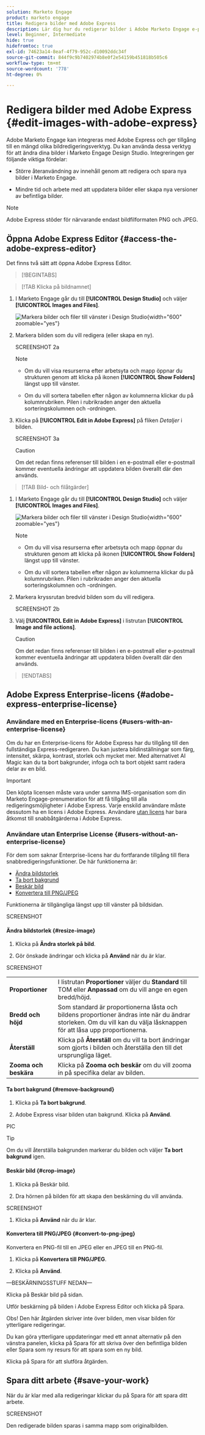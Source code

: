 ```yaml
---
solution: Marketo Engage
product: marketo engage
title: Redigera bilder med Adobe Express
description: Lär dig hur du redigerar bilder i Adobe Marketo Engage e-postredigerare med Adobe Express.
level: Beginner, Intermediate
hide: true
hidefromtoc: true
exl-id: 74623a14-8eaf-4f79-952c-d10092ddc34f
source-git-commit: 844f9c9b7402974b8e0f2e54159b451818b505c6
workflow-type: tm+mt
source-wordcount: '778'
ht-degree: 0%

---
```


# Redigera bilder med Adobe Express {#edit-images-with-adobe-express}

Adobe Marketo Engage kan integreras med Adobe Express och ger tillgång till en mängd olika bildredigeringsverktyg. Du kan använda dessa verktyg för att ändra dina bilder i Marketo Engage Design Studio. Integreringen ger följande viktiga fördelar:

* Större återanvändning av innehåll genom att redigera och spara nya bilder i Marketo Engage.

* Mindre tid och arbete med att uppdatera bilder eller skapa nya versioner av befintliga bilder.

>[!NOTE]
>
>Adobe Express stöder för närvarande endast bildfilformaten PNG och JPEG.

## Öppna Adobe Express Editor {#access-the-adobe-express-editor}

Det finns två sätt att öppna Adobe Express Editor.

>[!BEGINTABS]

>[!TAB Klicka på bildnamnet]

1. I Marketo Engage går du till **[!UICONTROL Design Studio]** och väljer **[!UICONTROL Images and Files]**.

   ![Markera bilder och filer till vänster i Design Studio](assets/edit-images-with-adobe-express-1a.png){width="600" zoomable="yes"}

1. Markera bilden som du vill redigera (eller skapa en ny).

   SCREENSHOT 2a

   >[!NOTE]
   >
   >* Om du vill visa resurserna efter arbetsyta och mapp öppnar du strukturen genom att klicka på ikonen **[!UICONTROL Show Folders]** längst upp till vänster.
   >
   >* Om du vill sortera tabellen efter någon av kolumnerna klickar du på kolumnrubriken. Pilen i rubrikraden anger den aktuella sorteringskolumnen och -ordningen.

1. Klicka på **[!UICONTROL Edit in Adobe Express]** på fliken _Detaljer_ i bilden.

   SCREENSHOT 3a

   >[!CAUTION]
   >
   >Om det redan finns referenser till bilden i en e-postmall eller e-postmall kommer eventuella ändringar att uppdatera bilden överallt där den används.

>[!TAB Bild- och filåtgärder]

1. I Marketo Engage går du till **[!UICONTROL Design Studio]** och väljer **[!UICONTROL Images and Files]**.

   ![Markera bilder och filer till vänster i Design Studio](assets/edit-images-with-adobe-express-1b.png){width="600" zoomable="yes"}

   >[!NOTE]
   >
   >* Om du vill visa resurserna efter arbetsyta och mapp öppnar du strukturen genom att klicka på ikonen **[!UICONTROL Show Folders]** längst upp till vänster.
   >
   >* Om du vill sortera tabellen efter någon av kolumnerna klickar du på kolumnrubriken. Pilen i rubrikraden anger den aktuella sorteringskolumnen och -ordningen.

1. Markera kryssrutan bredvid bilden som du vill redigera.

   SCREENSHOT 2b

1. Välj **[!UICONTROL Edit in Adobe Express]** i listrutan **[!UICONTROL Image and file actions]**.

   >[!CAUTION]
   >
   >Om det redan finns referenser till bilden i en e-postmall eller e-postmall kommer eventuella ändringar att uppdatera bilden överallt där den används.

>[!ENDTABS]

## Adobe Express Enterprise-licens {#adobe-express-enterprise-license}

### Användare med en Enterprise-licens {#users-with-an-enterprise-license}

Om du har en Enterprise-licens för Adobe Express har du tillgång till den fullständiga Express-redigeraren. Du kan justera bildinställningar som färg, intensitet, skärpa, kontrast, storlek och mycket mer. Med alternativet AI Magic kan du ta bort bakgrunder, infoga och ta bort objekt samt radera delar av en bild.

>[!IMPORTANT]
>
>Den köpta licensen måste vara under samma IMS-organisation som din Marketo Engage-prenumeration för att få tillgång till alla redigeringsmöjligheter i Adobe Express. Varje enskild användare måste dessutom ha en licens i Adobe Express. Användare [utan licens](#users-without-an-enterprise-license) har bara åtkomst till snabbåtgärderna i Adobe Express.

### Användare utan Enterprise License {#users-without-an-enterprise-license}

För dem som saknar Enterprise-licens har du fortfarande tillgång till flera snabbredigeringsfunktioner. De här funktionerna är:

* [Ändra bildstorlek](#resize-image)
* [Ta bort bakgrund](#remove-background)
* [Beskär bild](#crop-image)
* [Konvertera till PNG/JPEG](#convert-to-png-jpeg)

Funktionerna är tillgängliga längst upp till vänster på bildsidan.

SCREENSHOT

#### Ändra bildstorlek {#resize-image}

1. Klicka på **Ändra storlek på bild**.

1. Gör önskade ändringar och klicka på **Använd** när du är klar.

SCREENSHOT

<table><tbody>
  <tr>
    <td><b>Proportioner</b></td>
    <td>I listrutan <b>Proportioner</b> väljer du <b>Standard</b> till TOM eller <b>Anpassad</b> om du vill ange en egen bredd/höjd.</td>
  </tr>
  <tr>
    <td><b>Bredd och höjd</b></td>
    <td>Som standard är proportionerna låsta och bildens proportioner ändras inte när du ändrar storleken. Om du vill kan du välja låsknappen för att låsa upp proportionerna.</td>
  </tr>
  <tr>
    <td><b>Återställ</b></td>
    <td>Klicka på <b>Återställ</b> om du vill ta bort ändringar som gjorts i bilden och återställa den till det ursprungliga läget.</td>
  </tr>
  <tr>
    <td><b>Zooma och beskära</b></td>
    <td>Klicka på <b>Zooma och beskär</b> om du vill zooma in på specifika delar av bilden.</td>
  </tr>
</tbody>
</table>

#### Ta bort bakgrund {#remove-background}

1. Klicka på **Ta bort bakgrund**.

1. Adobe Express visar bilden utan bakgrund. Klicka på **Använd**.

PIC

>[!TIP]
>
>Om du vill återställa bakgrunden markerar du bilden och väljer **Ta bort bakgrund** igen.

#### Beskär bild {#crop-image}

1. Klicka på Beskär bild.

1. Dra hörnen på bilden för att skapa den beskärning du vill använda.

SCREENSHOT

1. Klicka på **Använd** när du är klar.

#### Konvertera till PNG/JPEG {#convert-to-png-jpeg}

Konvertera en PNG-fil till en JPEG eller en JPEG till en PNG-fil.

1. Klicka på **Konvertera till PNG/JPEG**.

1. Klicka på **Använd**.

—BESKÄRNINGSSTUFF NEDAN—

Klicka på Beskär bild på sidan.

Utför beskärning på bilden i Adobe Express Editor och klicka på Spara.

Obs! Den här åtgärden skriver inte över bilden, men visar bilden för ytterligare redigeringar.

Du kan göra ytterligare uppdateringar med ett annat alternativ på den vänstra panelen, klicka på Spara för att skriva över den befintliga bilden eller Spara som ny resurs för att spara som en ny bild.

Klicka på Spara för att slutföra åtgärden.

## Spara ditt arbete {#save-your-work}

När du är klar med alla redigeringar klickar du på Spara för att spara ditt arbete.

SCREENSHOT

Den redigerade bilden sparas i samma mapp som originalbilden.
